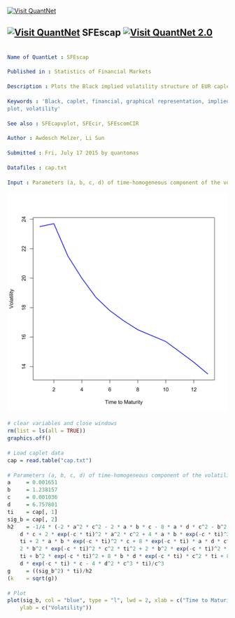 
[<img src="https://github.com/QuantLet/Styleguide-and-Validation-procedure/blob/master/pictures/banner.png" alt="Visit QuantNet">](http://quantlet.de/index.php?p=info)

## [<img src="https://github.com/QuantLet/Styleguide-and-Validation-procedure/blob/master/pictures/qloqo.png" alt="Visit QuantNet">](http://quantlet.de/) **SFEscap** [<img src="https://github.com/QuantLet/Styleguide-and-Validation-procedure/blob/master/pictures/QN2.png" width="60" alt="Visit QuantNet 2.0">](http://quantlet.de/d3/ia)

```yaml

Name of QuantLet : SFEscap

Published in : Statistics of Financial Markets

Description : Plots the Black implied volatility structure of EUR caplets.

Keywords : 'Black, caplet, financial, graphical representation, implied-volatility, interest-rate,
plot, volatility'

See also : SFEcapvplot, SFEcir, SFEscomCIR

Author : Awdesch Melzer, Li Sun

Submitted : Fri, July 17 2015 by quantomas

Datafiles : cap.txt

Input : Parameters (a, b, c, d) of time-homogeneous component of the volatility function

```

![Picture1](SFEscap-1.png)


```r
# clear variables and close windows
rm(list = ls(all = TRUE))
graphics.off()

# Load caplet data
cap = read.table("cap.txt")

# Parameters (a, b, c, d) of time-homogeneous component of the volatility function
a     = 0.001651
b     = 1.238157
c     = 0.001036
d     = 6.757801
ti    = cap[, 1]
sig_b = cap[, 2]
h2    = -1/4 * (-2 * a^2 * c^2 - 2 * a * b * c - 8 * a * d * c^2 - b^2 - 8 * b * 
    d * c + 2 * exp(-c * ti)^2 * a^2 * c^2 + 4 * a * b * exp(-c * ti)^2 * c^2 * 
    ti + 2 * a * b * exp(-c * ti)^2 * c + 8 * exp(-c * ti) * a * d * c^2 + 
    2 * b^2 * exp(-c * ti)^2 * c^2 * ti^2 + 2 * b^2 * exp(-c * ti)^2 * c * 
    ti + b^2 * exp(-c * ti)^2 + 8 * b * d * exp(-c * ti) * c^2 * ti + 8 * b * 
    d * exp(-c * ti) * c - 4 * d^2 * c^3 * ti)/c^3
g     = ((sig_b^2) * ti)/h2
(k    = sqrt(g))

# Plot
plot(sig_b, col = "blue", type = "l", lwd = 2, xlab = c("Time to Maturity"), 
    ylab = c("Volatility")) 
```
